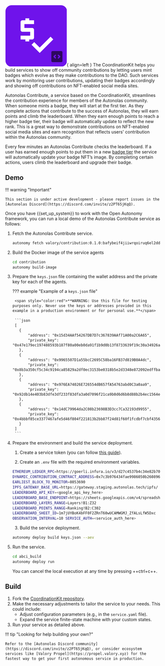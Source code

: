 ![CoordinationKit](images/coordinationkit.svg){ align=left }
The CoordinationKit helps you build services to show off community contributions by letting users mint badges which evolve as they make contributions to the DAO. Such services work by monitoring user contributions, updating their badges accordingly and showing off contributions on NFT-enabled social media sites.

Autonolas Contribute, a service based on the CoordinationKit, streamlines the contribution experience for members of the Autonolas community.
When someone mints a badge, they will start at the first tier. As they complete actions that contribute to the success of Autonolas, they will earn points and climb the leaderboard. When they earn enough points to reach a higher badge tier, their badge will automatically update to reflect the new rank. This is a great way to demonstrate contributions on NFT-enabled social media sites and earn recognition that reflects users' contribution within the Autonolas community.

Every few minutes an Autonolas Contribute checks the leaderboard. If a user has earned enough points to put them in a new [badge tier](https://contribute.autonolas.network/docs#section-badge) the service will automatically update your badge NFT’s image. By completing certain actions, users climb the leaderboard and upgrade their badge.

## Demo

!!! warning "Important"

	This section is under active development - please report issues in the [Autonolas Discord](https://discord.com/invite/z2PT65jKqQ).

Once you have {{set_up_system}} to work with the Open Autonomy framework, you can run a local demo of the Autonolas Contribute service as follows:

1. Fetch the Autonolas Contribute service.

	```bash
	autonomy fetch valory/contribution:0.1.0:bafybeif4jiiwrqoiruq6el2dd7bdqqo4xvxrv3gsbjjss4hvi6pmn7bklu --service
	```

2. Build the Docker image of the service agents

	```bash
	cd contribution
	autonomy build-image
	```

3. Prepare the `keys.json` file containing the wallet address and the private key for each of the agents.

    ??? example "Example of a `keys.json` file"

        <span style="color:red">**WARNING: Use this file for testing purposes only. Never use the keys or addresses provided in this example in a production environment or for personal use.**</span>

        ```json
        [
          {
              "address": "0x15d34AAf54267DB7D7c367839AAf71A00a2C6A65",
              "private_key": "0x47e179ec197488593b187f80a00eb0da91f1b9d0b13f8733639f19c30a34926a"
          },
          {
              "address": "0x9965507D1a55bcC2695C58ba16FB37d819B0A4dc",
              "private_key": "0x8b3a350cf5c34c9194ca85829a2df0ec3153be0318b5e2d3348e872092edffba"
          },
          {
              "address": "0x976EA74026E726554dB657fA54763abd0C3a0aa9",
              "private_key": "0x92db14e403b83dfe3df233f83dfa3a0d7096f21ca9b0d6d6b8d88b2b4ec1564e"
          },
          {
              "address": "0x14dC79964da2C08b23698B3D3cc7Ca32193d9955",
              "private_key": "0x4bbbf85ce3377467afe5d46f804f221813b2bb87f24d81f60f1fcdbf7cbf4356"
          }
        ]
        ```

4. Prepare the environment and build the service deployment.

	1. Create a service token (you can follow [this guide](https://www.sharperlight.com/uncategorized/2022/04/06/accessing-the-google-sheets-api-via-sharperlight-query-builder/)).

	2. Create an `.env` file with the required environment variables.

	```bash
	ETHEREUM_LEDGER_RPC=https://goerli.infura.io/v3/d27c4537b4c34e82b70bf970574a5f2d
	DYNAMIC_CONTRIBUTION_CONTRACT_ADDRESS=0x7c3b976434fae9986050b26089649d9f63314bd8
	EARLIEST_BLOCK_TO_MONITOR=8053690
	IPFS_GATEWAY_BASE_URL=https://gateway.staging.autonolas.tech/ipfs/
	LEADERBOARD_API_KEY=<google_api_key_here>
	LEADERBOARD_BASE_ENDPOINT=https://sheets.googleapis.com/v4/spreadsheets
	LEADERBOARD_LAYERS_RANGE=Layers!B1:Z32
	LEADERBOARD_POINTS_RANGE=Ranking!B2:C302
	LEADERBOARD_SHEET_ID=1m7jUYBoK4bFF0F2ZRnT60wUCAMWGMJ_ZfALsLfW5Dxc
	OBSERVATION_INTERVAL=10 SERVICE_AUTH=<service_auth_here>
	```

	3. Build the service deployment.

    ```bash
    autonomy deploy build keys.json --aev
    ```

5. Run the service.

	```bash
	cd abci_build
	autonomy deploy run
	```

	You can cancel the local execution at any time by pressing ++ctrl+c++.

## Build

1. Fork the [CoordinationKit repository](https://github.com/valory-xyz/contribution-service).
2. Make the necessary adjustments to tailor the service to your needs. This could include:
    * Adjust configuration parameters (e.g., in the `service.yaml` file).
    * Expand the service finite-state machine with your custom states.
3. Run your service as detailed above.

!!! tip "Looking for help building your own?"

    Refer to the [Autonolas Discord community](https://discord.com/invite/z2PT65jKqQ), or consider ecosystem services like [Valory Propel](https://propel.valory.xyz) for the fastest way to get your first autonomous service in production.

